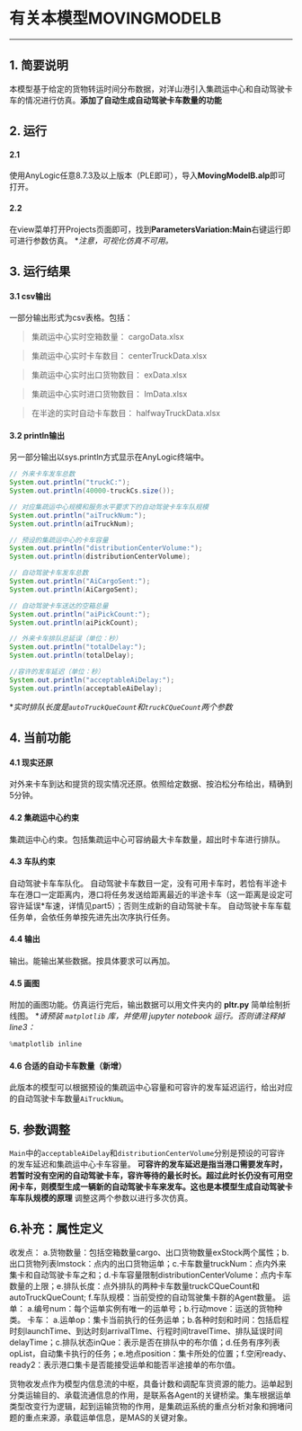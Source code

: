 # 有关本模型MOVINGMODELB
----
## 1. 简要说明
本模型基于给定的货物转运时间分布数据，对洋山港引入集疏运中心和自动驾驶卡车的情况进行仿真。**添加了自动生成自动驾驶卡车数量的功能**
## 2. 运行

#### 2.1 
使用AnyLogic任意8.7.3及以上版本（PLE即可），导入**MovingModelB.alp**即可打开。

#### 2.2 
在view菜单打开Projects页面即可，找到**ParametersVariation:Main**右键运行即可进行参数仿真。
**注意，可视化仿真不可用。*

## 3. 运行结果

#### 3.1 csv输出
一部分输出形式为csv表格。包括：

>集疏运中心实时空箱数量：
>cargoData.xlsx

>集疏运中心实时卡车数目：
>centerTruckData.xlsx

>集疏运中心实时出口货物数目：
>exData.xlsx

>集疏运中心实时进口货物数目：
>ImData.xlsx

>在半途的实时自动卡车数目：
>halfwayTruckData.xlsx

#### 3.2 println输出
另一部分输出以sys.println方式显示在AnyLogic终端中。
```java
// 外来卡车发车总数
System.out.println("truckC:");
System.out.println(40000-truckCs.size());

// 对应集疏运中心规模和服务水平要求下的自动驾驶卡车车队规模
System.out.println("aiTruckNum:");
System.out.println(aiTruckNum);

// 预设的集疏运中心的卡车容量
System.out.println("distributionCenterVolume:");
System.out.println(distributionCenterVolume);

// 自动驾驶卡车发车总数
System.out.println("AiCargoSent:");
System.out.println(AiCargoSent);

// 自动驾驶卡车送达的空箱总量
System.out.println("aiPickCount:");
System.out.println(aiPickCount);

// 外来卡车排队总延误（单位：秒）
System.out.println("totalDelay:");
System.out.println(totalDelay);

//容许的发车延迟（单位：秒）
System.out.println("acceptableAiDelay:");
System.out.println(acceptableAiDelay);
```

**实时排队长度是`autoTruckQueCount`和`truckCQueCount`两个参数*

## 4. 当前功能

#### 4.1 现实还原
对外来卡车到达和提货的现实情况还原。依照给定数据、按泊松分布给出，精确到5分钟。

#### 4.2 集疏运中心约束
集疏运中心约束。包括集疏运中心可容纳最大卡车数量，超出时卡车进行排队。

#### 4.3 车队约束
自动驾驶卡车车队化。
自动驾驶卡车数目一定，没有可用卡车时，若恰有半途卡车在港口一定距离内，港口将任务发送给距离最近的半途卡车（这一距离是设定可容许延误*车速，详情见part5）；否则生成新的自动驾驶卡车。
自动驾驶卡车车载任务单，会依任务单按先进先出次序执行任务。

#### 4.4 输出
输出。能输出某些数据。按具体要求可以再加。

#### 4.5 画图
附加的画图功能。仿真运行完后，输出数据可以用文件夹内的 **pltr.py** 简单绘制折线图。
**请预装 `matplotlib` 库，并使用 jupyter notebook 运行。否则请注释掉 line3：*
```python
%matplotlib inline
```
#### 4.6 合适的自动卡车数量（新增）
此版本的模型可以根据预设的集疏运中心容量和可容许的发车延迟运行，给出对应的自动驾驶卡车数量`AiTruckNum`。

## 5. 参数调整
`Main`中的`acceptableAiDelay`和`distributionCenterVolume`分别是预设的可容许的发车延迟和集疏运中心卡车容量。
**可容许的发车延迟是指当港口需要发车时，若暂时没有空闲的自动驾驶卡车，容许等待的最长时长。超过此时长仍没有可用空闲卡车，则模型生成一辆新的自动驾驶卡车来发车。这也是本模型生成自动驾驶卡车车队规模的原理**
调整这两个参数以进行多次仿真。

## 6.补充：属性定义
收发点：
a.货物数量：包括空箱数量cargo、出口货物数量exStock两个属性；b.出口货物列表Imstock：点内的出口货物运单；c.卡车数量truckNum：点内外来集卡和自动驾驶卡车之和；d.卡车容量限制distributionCenterVolume：点内卡车数量的上限；e.排队长度：点外排队的两种卡车数量truckCQueCount和autoTruckQueCount; f.车队规模：当前受控的自动驾驶集卡群的Agent数量。
运单：
a.编号num：每个运单实例有唯一的运单号；b.行动move：运送的货物种类。
卡车：
a.运单op：集卡当前执行的任务运单；b.各种时刻和时间：包括启程时刻launchTime、到达时刻arrivalTIme、行程时间travelTime、排队延误时间delayTime；c.排队状态inQue：表示是否在排队中的布尔值；d.任务有序列表opList，自动集卡执行的任务；e.地点position：集卡所处的位置；f.空闲ready、ready2：表示港口集卡是否能接受运单和能否半途接单的布尔值。

货物收发点作为模型内信息流的中枢，具备计数和调配车货资源的能力。运单起到分类运输目的、承载流通信息的作用，是联系各Agent的关键桥梁。集车根据运单类型改变行为逻辑，起到运输货物的作用，是集疏运系统的重点分析对象和拥堵问题的重点来源，承载运单信息，是MAS的关键对象。




